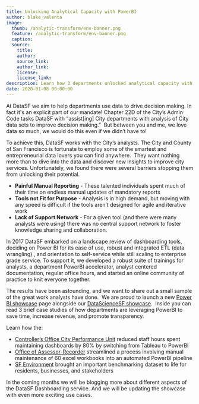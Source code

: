 ```yaml
---
title: Unlocking Analytical Capacity with PowerBI
author: blake_valenta
image:
  thumb: /analytic-transform/env-banner.png
  feature: /analytic-transform/env-banner.png
  caption:
  source:
    title:
    author:
    source_link:
    author_link:
    license:
    license_link:
description: Learn how 3 departments unlocked analytical capacity with PowerBI.
date: 2020-01-08 00:00:00
---
```


At DataSF we aim to help departments use data to drive decision making. In fact it's an explicit part of our mandate\! Chapter 22D of the City’s Admin Code tasks DataSF with “assist\[ing\] City departments with analysis of City data sets to improve decision making.” &nbsp;But between you and me, we love data so much, we would do this even if we didn’t have to\!&nbsp;

To achieve this, DataSF works with the City’s analysts. The City and County of San Francisco is fortunate to employ some of the smartest and entrepreneurial data lovers you can find anywhere. &nbsp;They want nothing more than to dive into the data and discover new insights to improve city services. Unfortunately, we found there were several barriers stopping them from unlocking their potential.

* **Painful Manual Reporting** - These talented individuals spent much of their time on endless manual updates of mandatory reports
* **Tools not Fit for Purpose** - Analysis is in high demand, but moving with any speed is difficult if the tools aren’t designed for agile and iterative work
* **Lack of Support Network** - For a given tool (and there were many analysts were using) there was no central support network to foster knowledge sharing and collaboration.

In 2017 DataSF embarked on a landscape review of dashboarding tools, deciding on Power BI for its ease of use, robust and integrated ETL (data wrangling) , and orientation to self-service while still scaling to enterprise grade service. To support it, we developed a robust suite of trainings for analysts, a department PowerBI accelerator, analyst centered documentation, regular office hours, and started an online community of practice to knit everyone together.

The results have been astounding, and we want to share out a small sample of the great work analysts have done.&nbsp; We are proud to launch a new [Power BI showcase](https://chosen-rail.cloudvent.net/showcase/powerbi/) page alongside our [DataScienceSF showcase](https://datasf.org/showcase/datascience/).&nbsp; Inside you can read 3 brief case studies of how departments are leveraging PowerBI to save time, increase revenue, and promote transparency.

Learn how the:

* [Controller’s Office City Performance Unit](https://chosen-rail.cloudvent.net/showcase/powerbi/city-performance-scorecards/) reduced staff hours spent maintaining dashboards by 80% by switching from Tableau to PowerBI
* [Office of Assessor-Recorder](https://chosen-rail.cloudvent.net/showcase/powerbi/appraiser-workload-report/) streamlined a process involving manual maintenance of 60 excel workbooks into an automated PowerBI pipeline
* [SF Environment](https://chosen-rail.cloudvent.net/showcase/powerbi/energy-performance-report/) brought an important benchmarking dataset to life for residents, businesses, and stakeholders

In the coming months we will be blogging more about different aspects of the DataSF Dashboarding service. And we will be updating the showcase with even more exciting use cases.